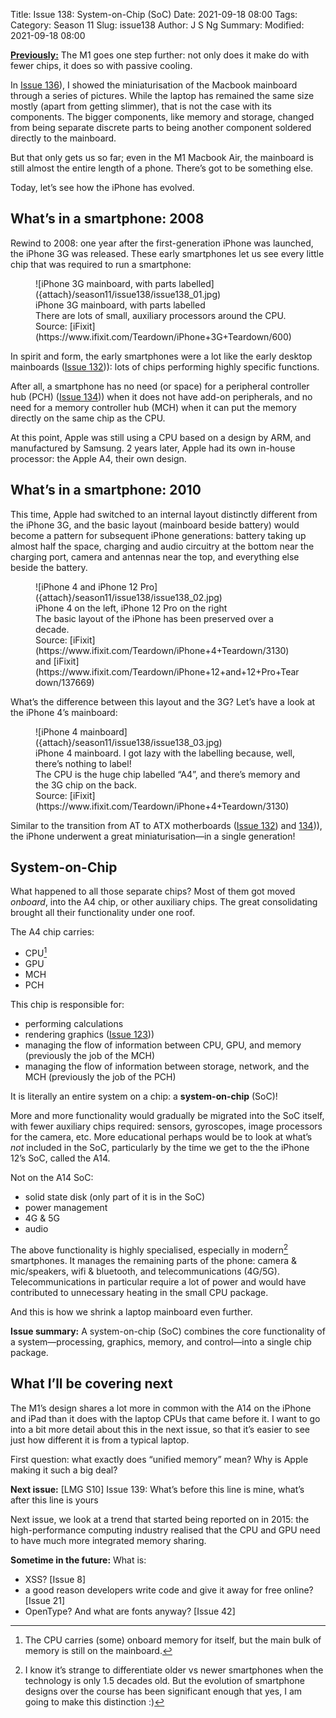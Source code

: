 Title: Issue 138: System-on-Chip (SoC)
Date: 2021-09-18 08:00
Tags: 
Category: Season 11
Slug: issue138
Author: J S Ng
Summary: 
Modified: 2021-09-18 08:00

[**Previously:**](https://buttondown.email/laymansguide/archive/) The M1 goes one step further: not only does it make do with fewer chips, it does so with passive cooling.

In [Issue 136]({filename}/season11/issue136/issue136.md)), I showed the miniaturisation of the Macbook mainboard through a series of pictures. While the laptop has remained the same size mostly (apart from getting slimmer), that is not the case with its components. The bigger components, like memory and storage, changed from being separate discrete parts to being another component soldered directly to the mainboard.

But that only gets us so far; even in the M1 Macbook Air, the mainboard is still almost the entire length of a phone. There’s got to be something else.

Today, let’s see how the iPhone has evolved.

## What’s in a smartphone: 2008

Rewind to 2008: one year after the first-generation iPhone was launched, the iPhone 3G was released. These early smartphones let us see every little chip that was required to run a smartphone:

<figure>
    ![iPhone 3G mainboard, with parts labelled]({attach}/season11/issue138/issue138_01.jpg)
    <figcaption>iPhone 3G mainboard, with parts labelled<br />There are lots of small, auxiliary processors around the CPU.<br />Source: [iFixit](https://www.ifixit.com/Teardown/iPhone+3G+Teardown/600)</figcaption>    
</figure>

In spirit and form, the early smartphones were a lot like the early desktop mainboards ([Issue 132]({filename}/season11/issue132/issue132.md))): lots of chips performing highly specific functions.

After all, a smartphone has no need (or space) for a peripheral controller hub (PCH) ([Issue 134]({filename}/season11/issue134/issue134.md))) when it does not have add-on peripherals, and no need for a memory controller hub (MCH) when it can put the memory directly on the same chip as the CPU.

At this point, Apple was still using a CPU based on a design by ARM, and manufactured by Samsung. 2 years later, Apple had its own in-house processor: the Apple A4, their own design.

## What’s in a smartphone: 2010

This time, Apple had switched to an internal layout distinctly different from the iPhone 3G, and the basic layout (mainboard beside battery) would become a pattern for subsequent iPhone generations: battery taking up almost half the space, charging and audio circuitry at the bottom near the charging port, camera and antennas near the top, and everything else beside the battery.

<figure>
    ![iPhone 4 and iPhone 12 Pro]({attach}/season11/issue138/issue138_02.jpg)
    <figcaption>iPhone 4 on the left, iPhone 12 Pro on the right<br />The basic layout of the iPhone has been preserved over a decade.<br />Source: [iFixit](https://www.ifixit.com/Teardown/iPhone+4+Teardown/3130) and [iFixit](https://www.ifixit.com/Teardown/iPhone+12+and+12+Pro+Teardown/137669)</figcaption>    
</figure>

What’s the difference between this layout and the 3G? Let’s have a look at the iPhone 4’s mainboard:

<figure>
    ![iPhone 4 mainboard]({attach}/season11/issue138/issue138_03.jpg)
    <figcaption>iPhone 4 mainboard. I got lazy with the labelling because, well, there’s nothing to label!<br />The CPU is the huge chip labelled “A4”, and there’s memory and the 3G chip on the back.<br />Source: [iFixit](https://www.ifixit.com/Teardown/iPhone+4+Teardown/3130)</figcaption>    
</figure>

Similar to the transition from AT to ATX motherboards ([Issue 132]({filename}/season11/issue132/issue132.md)) and [134]({filename}/season11/issue134/issue134.md))), the iPhone underwent a great miniaturisation—in a single generation!

## System-on-Chip

What happened to all those separate chips? Most of them got moved *onboard*, into the A4 chip, or other auxiliary chips. The great consolidating brought all their functionality under one roof.

The A4 chip carries:

- CPU[^1]
- GPU
- MCH
- PCH

[^1]: The CPU carries (some) onboard memory for itself, but the main bulk of memory is still on the mainboard.

This chip is responsible for:

- performing calculations
- rendering graphics ([Issue 123]({filename}/season10/issue123/issue123.md)))
- managing the flow of information between CPU, GPU, and memory (previously the job of the MCH)
- managing the flow of information between storage, network, and the MCH (previously the job of the PCH)

It is literally an entire system on a chip: a **system-on-chip** (SoC)!

More and more functionality would gradually be migrated into the SoC itself, with fewer auxiliary chips required: sensors, gyroscopes, image processors for the camera, etc. More educational perhaps would be to look at what’s *not* included in the SoC, particularly by the time we get to the the iPhone 12’s SoC, called the A14.

Not on the A14 SoC:

- solid state disk (only part of it is in the SoC)
- power management
- 4G & 5G
- audio

The above functionality is highly specialised, especially in modern[^2] smartphones. It manages the remaining parts of the phone: camera & mic/speakers, wifi & bluetooth, and telecommunications (4G/5G). Telecommunications in particular require a lot of power and would have contributed to unnecessary heating in the small CPU package.

[^2]: I know it’s strange to differentiate older vs newer smartphones when the technology is only 1.5 decades old. But the evolution of smartphone designs over the course has been significant enough that yes, I am going to make this distinction :)

And this is how we shrink a laptop mainboard even further.

**Issue summary:** A system-on-chip (SoC) combines the core functionality of a system—processing, graphics, memory, and control—into a single chip package.

## What I’ll be covering next

The M1’s design shares a lot more in common with the A14 on the iPhone and iPad than it does with the laptop CPUs that came before it. I want to go into a bit more detail about this in the next issue, so that it’s easier to see just how different it is from a typical laptop.

First question: what exactly does “unified memory” mean? Why is Apple making it such a big deal?

**Next issue:** [LMG S10] Issue 139: What’s before this line is mine, what’s after this line is yours

Next issue, we look at a trend that started being reported on in 2015: the high-performance computing industry realised that the CPU and GPU need to have much more integrated memory sharing.

**Sometime in the future:** What is:

- XSS? [Issue 8]
- a good reason developers write code and give it away for free online? [Issue 21]
- OpenType? And what are fonts anyway? [Issue 42]
